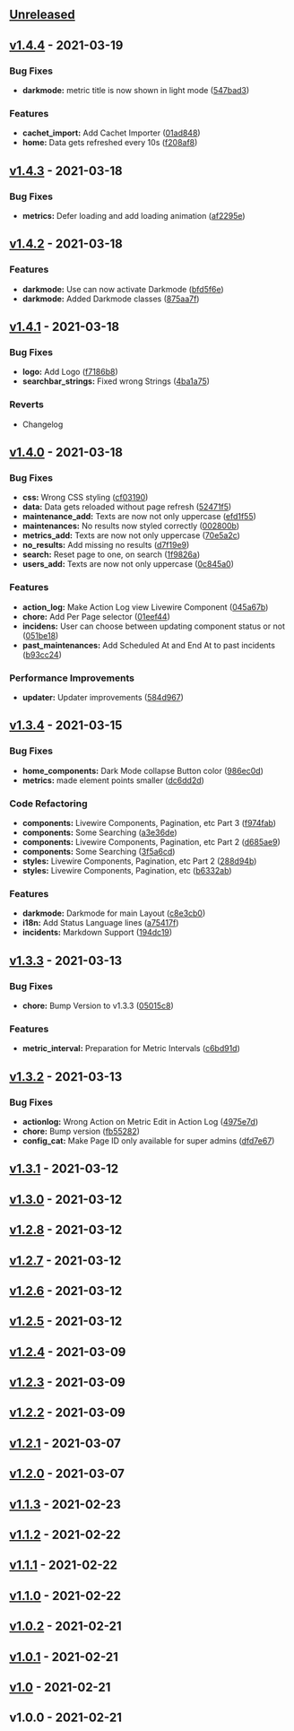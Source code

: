 <a name="unreleased"></a>
## [Unreleased]


<a name="v1.4.4"></a>
## [v1.4.4] - 2021-03-19
### Bug Fixes
- **darkmode:** metric title is now shown in light mode ([547bad3](https://github.com/Status-Page/Status-Page/commit/547bad31de471d6969370dfeacc1db658e1f7121))

### Features
- **cachet_import:** Add Cachet Importer ([01ad848](https://github.com/Status-Page/Status-Page/commit/01ad848d4e254e79ee6f64501968fd048f213c59))
- **home:** Data gets refreshed every 10s ([f208af8](https://github.com/Status-Page/Status-Page/commit/f208af8468318d3c56521822453cbe327152ff1b))


<a name="v1.4.3"></a>
## [v1.4.3] - 2021-03-18
### Bug Fixes
- **metrics:** Defer loading and add loading animation ([af2295e](https://github.com/Status-Page/Status-Page/commit/af2295e4460c6c3aac75c9f75e816f48ed3260bb))


<a name="v1.4.2"></a>
## [v1.4.2] - 2021-03-18
### Features
- **darkmode:** Use can now activate Darkmode ([bfd5f6e](https://github.com/Status-Page/Status-Page/commit/bfd5f6e73fbebdc697f8a4f4a6d2a3bb88d1d40b))
- **darkmode:** Added Darkmode classes ([875aa7f](https://github.com/Status-Page/Status-Page/commit/875aa7f1f8411174c6145e7fa8de7cfbb15e9cf4))


<a name="v1.4.1"></a>
## [v1.4.1] - 2021-03-18
### Bug Fixes
- **logo:** Add Logo ([f7186b8](https://github.com/Status-Page/Status-Page/commit/f7186b8f66b3922c650a54679bf2894108c32eed))
- **searchbar_strings:** Fixed wrong Strings ([4ba1a75](https://github.com/Status-Page/Status-Page/commit/4ba1a75baeae9f5aa9e827c635edc65e5ceeda9a))

### Reverts
- Changelog


<a name="v1.4.0"></a>
## [v1.4.0] - 2021-03-18
### Bug Fixes
- **css:** Wrong CSS styling ([cf03190](https://github.com/Status-Page/Status-Page/commit/cf03190c58c2077d31104e43d52a2fae14ecb078))
- **data:** Data gets reloaded without page refresh ([52471f5](https://github.com/Status-Page/Status-Page/commit/52471f582016031b5af5bbc2e22bcf6f4732421e))
- **maintenance_add:** Texts are now not only uppercase ([efd1f55](https://github.com/Status-Page/Status-Page/commit/efd1f55e8292159ffcc043e3ba419c5ee33f4503))
- **maintenances:** No results now styled correctly ([002800b](https://github.com/Status-Page/Status-Page/commit/002800b1c8baa71d9c2d74e23c2b53aeb736b13d))
- **metrics_add:** Texts are now not only uppercase ([70e5a2c](https://github.com/Status-Page/Status-Page/commit/70e5a2c6ee8774e3e521a966f219f5b638e851bd))
- **no_results:** Add missing no results ([d7f19e9](https://github.com/Status-Page/Status-Page/commit/d7f19e9b2e43003dd0d7f8e5cf4d0907c69d3889))
- **search:** Reset page to one, on search ([1f9826a](https://github.com/Status-Page/Status-Page/commit/1f9826abbca53514d4d028a6c1e275e67461ddef))
- **users_add:** Texts are now not only uppercase ([0c845a0](https://github.com/Status-Page/Status-Page/commit/0c845a044e2d6a14f36856652e9330848258dbf7))

### Features
- **action_log:** Make Action Log view Livewire Component ([045a67b](https://github.com/Status-Page/Status-Page/commit/045a67b3a95093f2395386083f4455aead0e28f5))
- **chore:** Add Per Page selector ([01eef44](https://github.com/Status-Page/Status-Page/commit/01eef4410870d87d6091afc856027ed8f6952d21))
- **incidens:** User can choose between updating component status or not ([051be18](https://github.com/Status-Page/Status-Page/commit/051be18f391c49e8feb121012a9d2e320e718ec2))
- **past_maintenances:** Add Scheduled At and End At to past incidents ([b93cc24](https://github.com/Status-Page/Status-Page/commit/b93cc241cd6f813863b7916a2d4825c73758f97e))

### Performance Improvements
- **updater:** Updater improvements ([584d967](https://github.com/Status-Page/Status-Page/commit/584d9678601a812b4fb1504b432676ab1327bb95))


<a name="v1.3.4"></a>
## [v1.3.4] - 2021-03-15
### Bug Fixes
- **home_components:** Dark Mode collapse Button color ([986ec0d](https://github.com/Status-Page/Status-Page/commit/986ec0d90007c144991e9ab8d1b28a7f8a2471f0))
- **metrics:** made element points smaller ([dc6dd2d](https://github.com/Status-Page/Status-Page/commit/dc6dd2d6e4579fd9cb4c8931d8a132538e2ffb91))

### Code Refactoring
- **components:** Livewire Components, Pagination, etc Part 3 ([f974fab](https://github.com/Status-Page/Status-Page/commit/f974fab0909cd196c7e8569974a86edb49d93905))
- **components:** Some Searching ([a3e36de](https://github.com/Status-Page/Status-Page/commit/a3e36de3336f96ca4e5054cfde16906fa2830ae3))
- **components:** Livewire Components, Pagination, etc Part 2 ([d685ae9](https://github.com/Status-Page/Status-Page/commit/d685ae983015409199a26a1f0816b651b94ee09b))
- **components:** Some Searching ([3f5a6cd](https://github.com/Status-Page/Status-Page/commit/3f5a6cdfd3ef696a42491def536119eefb8f448f))
- **styles:** Livewire Components, Pagination, etc Part 2 ([288d94b](https://github.com/Status-Page/Status-Page/commit/288d94b0e3f084b64291bbb5f02bdbd393064673))
- **styles:** Livewire Components, Pagination, etc ([b6332ab](https://github.com/Status-Page/Status-Page/commit/b6332abcceda30f0c2c855b46abc4bb06e52280b))

### Features
- **darkmode:** Darkmode for main Layout ([c8e3cb0](https://github.com/Status-Page/Status-Page/commit/c8e3cb06976248d7abd15e1a32582f5f6ee6daf3))
- **i18n:** Add Status Language lines ([a75417f](https://github.com/Status-Page/Status-Page/commit/a75417fd84d392af95b0fd11f7b581474f675759))
- **incidents:** Markdown Support ([194dc19](https://github.com/Status-Page/Status-Page/commit/194dc194e2b74f2aeb31d5c682289a41c25b55e7))


<a name="v1.3.3"></a>
## [v1.3.3] - 2021-03-13
### Bug Fixes
- **chore:** Bump Version to v1.3.3 ([05015c8](https://github.com/Status-Page/Status-Page/commit/05015c8e962d0bdd85b0d51dc2dfe5d710a3cf82))

### Features
- **metric_interval:** Preparation for Metric Intervals ([c6bd91d](https://github.com/Status-Page/Status-Page/commit/c6bd91d7e231208e04cd6dc52419e2c870db729d))


<a name="v1.3.2"></a>
## [v1.3.2] - 2021-03-13
### Bug Fixes
- **actionlog:** Wrong Action on Metric Edit in Action Log ([4975e7d](https://github.com/Status-Page/Status-Page/commit/4975e7df13082c6fe7d41d00aa24eaf8a5ddb936))
- **chore:** Bump version ([fb55282](https://github.com/Status-Page/Status-Page/commit/fb55282b6bd338e23626a0ae772f8541c52271e6))
- **config_cat:** Make Page ID only available for super admins ([dfd7e67](https://github.com/Status-Page/Status-Page/commit/dfd7e67592828e462a0727b19ce07516ca72911e))


<a name="v1.3.1"></a>
## [v1.3.1] - 2021-03-12

<a name="v1.3.0"></a>
## [v1.3.0] - 2021-03-12

<a name="v1.2.8"></a>
## [v1.2.8] - 2021-03-12

<a name="v1.2.7"></a>
## [v1.2.7] - 2021-03-12

<a name="v1.2.6"></a>
## [v1.2.6] - 2021-03-12

<a name="v1.2.5"></a>
## [v1.2.5] - 2021-03-12

<a name="v1.2.4"></a>
## [v1.2.4] - 2021-03-09

<a name="v1.2.3"></a>
## [v1.2.3] - 2021-03-09

<a name="v1.2.2"></a>
## [v1.2.2] - 2021-03-09

<a name="v1.2.1"></a>
## [v1.2.1] - 2021-03-07

<a name="v1.2.0"></a>
## [v1.2.0] - 2021-03-07

<a name="v1.1.3"></a>
## [v1.1.3] - 2021-02-23

<a name="v1.1.2"></a>
## [v1.1.2] - 2021-02-22

<a name="v1.1.1"></a>
## [v1.1.1] - 2021-02-22

<a name="v1.1.0"></a>
## [v1.1.0] - 2021-02-22

<a name="v1.0.2"></a>
## [v1.0.2] - 2021-02-21

<a name="v1.0.1"></a>
## [v1.0.1] - 2021-02-21

<a name="v1.0"></a>
## [v1.0] - 2021-02-21

<a name="v1.0.0"></a>
## v1.0.0 - 2021-02-21

[Unreleased]: https://github.com/HerrTxbias/Status-Page/compare/v1.4.4...HEAD
[v1.4.4]: https://github.com/HerrTxbias/Status-Page/compare/v1.4.3...v1.4.4
[v1.4.3]: https://github.com/HerrTxbias/Status-Page/compare/v1.4.2...v1.4.3
[v1.4.2]: https://github.com/HerrTxbias/Status-Page/compare/v1.4.1...v1.4.2
[v1.4.1]: https://github.com/HerrTxbias/Status-Page/compare/v1.4.0...v1.4.1
[v1.4.0]: https://github.com/HerrTxbias/Status-Page/compare/v1.3.4...v1.4.0
[v1.3.4]: https://github.com/HerrTxbias/Status-Page/compare/v1.3.3...v1.3.4
[v1.3.3]: https://github.com/HerrTxbias/Status-Page/compare/v1.3.2...v1.3.3
[v1.3.2]: https://github.com/HerrTxbias/Status-Page/compare/v1.3.1...v1.3.2
[v1.3.1]: https://github.com/HerrTxbias/Status-Page/compare/v1.3.0...v1.3.1
[v1.3.0]: https://github.com/HerrTxbias/Status-Page/compare/v1.2.8...v1.3.0
[v1.2.8]: https://github.com/HerrTxbias/Status-Page/compare/v1.2.7...v1.2.8
[v1.2.7]: https://github.com/HerrTxbias/Status-Page/compare/v1.2.6...v1.2.7
[v1.2.6]: https://github.com/HerrTxbias/Status-Page/compare/v1.2.5...v1.2.6
[v1.2.5]: https://github.com/HerrTxbias/Status-Page/compare/v1.2.4...v1.2.5
[v1.2.4]: https://github.com/HerrTxbias/Status-Page/compare/v1.2.3...v1.2.4
[v1.2.3]: https://github.com/HerrTxbias/Status-Page/compare/v1.2.2...v1.2.3
[v1.2.2]: https://github.com/HerrTxbias/Status-Page/compare/v1.2.1...v1.2.2
[v1.2.1]: https://github.com/HerrTxbias/Status-Page/compare/v1.2.0...v1.2.1
[v1.2.0]: https://github.com/HerrTxbias/Status-Page/compare/v1.1.3...v1.2.0
[v1.1.3]: https://github.com/HerrTxbias/Status-Page/compare/v1.1.2...v1.1.3
[v1.1.2]: https://github.com/HerrTxbias/Status-Page/compare/v1.1.1...v1.1.2
[v1.1.1]: https://github.com/HerrTxbias/Status-Page/compare/v1.1.0...v1.1.1
[v1.1.0]: https://github.com/HerrTxbias/Status-Page/compare/v1.0.2...v1.1.0
[v1.0.2]: https://github.com/HerrTxbias/Status-Page/compare/v1.0.1...v1.0.2
[v1.0.1]: https://github.com/HerrTxbias/Status-Page/compare/v1.0...v1.0.1
[v1.0]: https://github.com/HerrTxbias/Status-Page/compare/v1.0.0...v1.0
